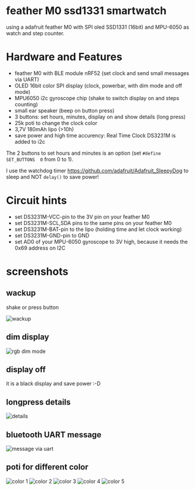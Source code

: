 # feather M0 ssd1331 smartwatch

using a adafruit feather M0 with SPI oled SSD1331 (16bit) and MPU-6050 as watch and step counter.

# Hardware and Features

 -  feather M0 with BLE module nRF52 (set clock and send small messages via UART)
 -  OLED 16bit color SPI display (clock, powerbar, with dim mode and off mode)
 -  MPU6050 i2c gyroscope chip (shake to switch display on and steps counting)
 -  small ear speaker (beep on button press)
 -  3 buttons: set hours, minutes, display on and show details (long press)
 -  25k poti to change the clock color
 -  3,7V 180mAh lipo (>10h)
 -  save power and high time accurency: Real Time Clock DS3231M is added to i2c

The 2 buttons to set hours and minutes is an option (set `#define SET_BUTTONS  0` from 0 to 1).

I use the watchdog timer https://github.com/adafruit/Adafruit_SleepyDog to sleep
and NOT `delay()` to save power!

# Circuit hints

 -  set DS3231M-VCC-pin to the 3V pin on your feather M0
 -  set DS3231M-SCL,SDA pins to the same pins on your feather M0
 -  set DS3231M-BAT-pin to the lipo (holding time and let clock working)
 -  set DS3231M-GND-pin to GND
 -  set AD0 of your MPU-6050 gyroscope to 3V high, because it needs the 0x69 address on I2C

# screenshots

## wackup

shake or press button

![wackup](wackup.jpg)

## dim display

![rgb dim mode](dim.jpg)

## display off

it is a black display and save power :-D

## longpress details

![details](details.jpg)

## bluetooth UART message

![message via uart](message.jpg)

## poti for different color

![color 1](color1.jpg)
![color 2](color2.jpg)
![color 3](color3.jpg)
![color 4](color4.jpg)
![color 5](color5.jpg)
